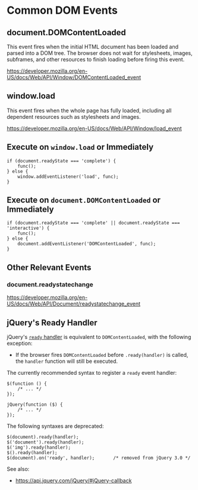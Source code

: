 # Common DOM Events

## document.DOMContentLoaded

This event fires when the initial HTML document has been loaded and
parsed into a DOM tree.  The browser does not wait for stylesheets,
images, subframes, and other resources to finish loading before firing
this event.

<https://developer.mozilla.org/en-US/docs/Web/API/Window/DOMContentLoaded_event>

## window.load

This event fires when the whole page has fully loaded, including all
dependent resources such as stylesheets and images.

<https://developer.mozilla.org/en-US/docs/Web/API/Window/load_event>

## Execute on `window.load` or Immediately

```
if (document.readyState === 'complete') {
    func();
} else {
    window.addEventListener('load', func);
}
```

## Execute on `document.DOMContentLoaded` or Immediately

```
if (document.readyState === 'complete' || document.readyState === 'interactive') {
    func();
} else {
    document.addEventListener('DOMContentLoaded', func);
}
```

## Other Relevant Events

### document.readystatechange

<https://developer.mozilla.org/en-US/docs/Web/API/Document/readystatechange_event>

## jQuery's Ready Handler

jQuery's [`ready` handler](https://api.jquery.com/ready/) is
equivalent to `DOMContentLoaded`, with the following exception:

-   If the browser fires `DOMContentLoaded` before `.ready(handler)`
    is called, the `handler` function will still be executed.

The currently recommended syntax to register a `ready` event handler:

```
$(function () {
    /* ... */
});

jQuery(function ($) {
    /* ... */
});
```

The following syntaxes are deprecated:

```
$(document).ready(handler);
$('document').ready(handler);
$('img').ready(handler);
$().ready(handler);
$(document).on('ready', handler);       /* removed from jQuery 3.0 */
```

See also:

-   <https://api.jquery.com/jQuery/#jQuery-callback>

